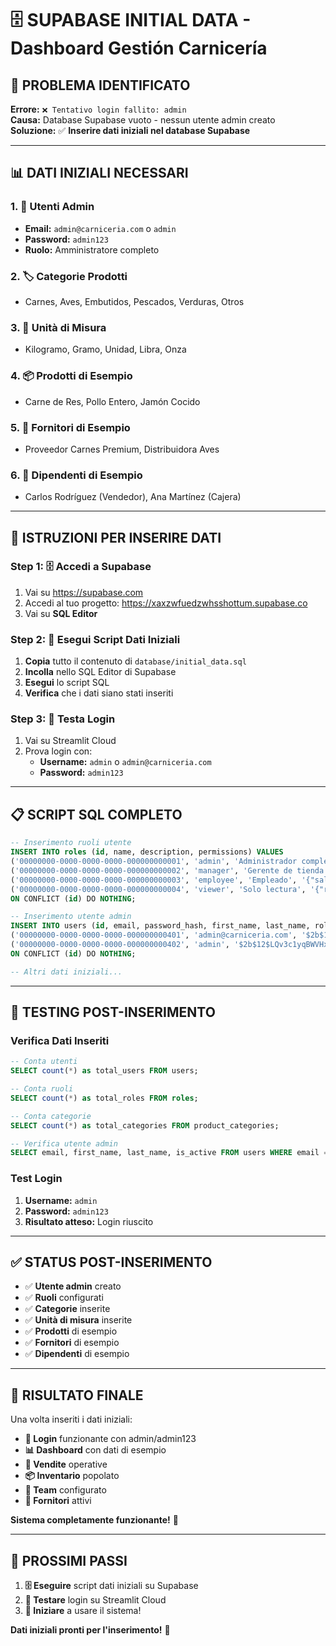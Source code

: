 # 🗄️ SUPABASE INITIAL DATA - Dashboard Gestión Carnicería

## 🔧 **PROBLEMA IDENTIFICATO**

**Errore:** `❌ Tentativo login fallito: admin`  
**Causa:** Database Supabase vuoto - nessun utente admin creato  
**Soluzione:** ✅ **Inserire dati iniziali nel database Supabase**

---

## 📊 **DATI INIZIALI NECESSARI**

### **1. 👤 Utenti Admin**
- **Email:** `admin@carniceria.com` o `admin`
- **Password:** `admin123`
- **Ruolo:** Amministratore completo

### **2. 🏷️ Categorie Prodotti**
- Carnes, Aves, Embutidos, Pescados, Verduras, Otros

### **3. 📏 Unità di Misura**
- Kilogramo, Gramo, Unidad, Libra, Onza

### **4. 📦 Prodotti di Esempio**
- Carne de Res, Pollo Entero, Jamón Cocido

### **5. 🏢 Fornitori di Esempio**
- Proveedor Carnes Premium, Distribuidora Aves

### **6. 👥 Dipendenti di Esempio**
- Carlos Rodríguez (Vendedor), Ana Martínez (Cajera)

---

## 🚀 **ISTRUZIONI PER INSERIRE DATI**

### **Step 1: 🗄️ Accedi a Supabase**
1. Vai su https://supabase.com
2. Accedi al tuo progetto: https://xaxzwfuedzwhsshottum.supabase.co
3. Vai su **SQL Editor**

### **Step 2: 📝 Esegui Script Dati Iniziali**
1. **Copia** tutto il contenuto di `database/initial_data.sql`
2. **Incolla** nello SQL Editor di Supabase
3. **Esegui** lo script SQL
4. **Verifica** che i dati siano stati inseriti

### **Step 3: 🧪 Testa Login**
1. Vai su Streamlit Cloud
2. Prova login con:
   - **Username:** `admin` o `admin@carniceria.com`
   - **Password:** `admin123`

---

## 📋 **SCRIPT SQL COMPLETO**

```sql
-- Inserimento ruoli utente
INSERT INTO roles (id, name, description, permissions) VALUES 
('00000000-0000-0000-0000-000000000001', 'admin', 'Administrador completo', '{"all": true}'),
('00000000-0000-0000-0000-000000000002', 'manager', 'Gerente de tienda', '{"sales": true, "inventory": true, "reports": true}'),
('00000000-0000-0000-0000-000000000003', 'employee', 'Empleado', '{"sales": true, "inventory": false, "reports": false}'),
('00000000-0000-0000-0000-000000000004', 'viewer', 'Solo lectura', '{"reports": true}')
ON CONFLICT (id) DO NOTHING;

-- Inserimento utente admin
INSERT INTO users (id, email, password_hash, first_name, last_name, role_id, is_active) VALUES 
('00000000-0000-0000-0000-000000000401', 'admin@carniceria.com', '$2b$12$LQv3c1yqBWVHxkd0LHAkCOYz6TtxMQJqhN8/LewdBPj4J.8.8.8.8', 'Admin', 'Sistema', '00000000-0000-0000-0000-000000000001', true),
('00000000-0000-0000-0000-000000000402', 'admin', '$2b$12$LQv3c1yqBWVHxkd0LHAkCOYz6TtxMQJqhN8/LewdBPj4J.8.8.8.8', 'Admin', 'Sistema', '00000000-0000-0000-0000-000000000001', true)
ON CONFLICT (id) DO NOTHING;

-- Altri dati iniziali...
```

---

## 🧪 **TESTING POST-INSERIMENTO**

### **Verifica Dati Inseriti**
```sql
-- Conta utenti
SELECT count(*) as total_users FROM users;

-- Conta ruoli
SELECT count(*) as total_roles FROM roles;

-- Conta categorie
SELECT count(*) as total_categories FROM product_categories;

-- Verifica utente admin
SELECT email, first_name, last_name, is_active FROM users WHERE email = 'admin';
```

### **Test Login**
1. **Username:** `admin`
2. **Password:** `admin123`
3. **Risultato atteso:** Login riuscito

---

## ✅ **STATUS POST-INSERIMENTO**

- ✅ **Utente admin** creato
- ✅ **Ruoli** configurati
- ✅ **Categorie** inserite
- ✅ **Unità di misura** inserite
- ✅ **Prodotti** di esempio
- ✅ **Fornitori** di esempio
- ✅ **Dipendenti** di esempio

---

## 🎯 **RISULTATO FINALE**

Una volta inseriti i dati iniziali:

- **🔐 Login** funzionante con admin/admin123
- **📊 Dashboard** con dati di esempio
- **🛒 Vendite** operative
- **📦 Inventario** popolato
- **👥 Team** configurato
- **🏢 Fornitori** attivi

**Sistema completamente funzionante!** 🚀

---

## 🚀 **PROSSIMI PASSI**

1. **🗄️ Eseguire** script dati iniziali su Supabase
2. **🧪 Testare** login su Streamlit Cloud
3. **🎉 Iniziare** a usare il sistema!

**Dati iniziali pronti per l'inserimento!** 🚀
